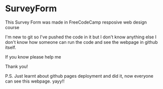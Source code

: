 # SurveyForm
This Survey Form was made in FreeCodeCamp resposive web design course

I'm new to git so I've pushed the code in it but I don't know anything else
I don't know how someone can run the code and see the webpage in github itself.

If you know please help me

Thank you!

P.S. Just learnt about github pages deployment and did it, now everyone can see this webpage. yayy!!
